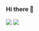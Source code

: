 ###                                                         Hi there 👋

<!--
**Mr0-0Magician/Mr0-0Magician** is a ✨ _special_ ✨ repository because its `README.md` (this file) appears on your GitHub profile.

Here are some ideas to get you started:

- 🔭 I’m currently working on ...
- 🌱 I’m currently learning js & python 
- 👯 I’m looking to collaborate on ...
- 🤔 I’m looking for help with ...
- 💬 Ask me about ...
- 📫 How to reach me: ...
- 😄 Pronouns: Smile
- ⚡ Fun fact: The best place in the world to see rainbows is in Hawaii.
-->

<a href="https://github.com/Mr0-0Magician">
<img align="center" src="https://github-readme-stats.vercel.app/api?username=Mr0-0Magician&show_icons=true&count_private=true&include_all_commits=true&theme=highcontrast" /></a>

<a href="https://github.com/Mr0-0Magician">
<img align="center" src="https://github-readme-stats.vercel.app/api/top-langs/?username=Mr0-0Magician&theme=highcontrast" />
</a>
